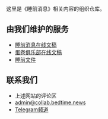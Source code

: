 这里是《睡前消息》相关内容的组织仓库。

## 由我们维护的服务

- [睡前消息在线文稿](https://archive.bedtime.news)
- [蛋卷俱乐部在线文稿](https://eggroll.club)
- [睡前文件](https://files.bedtime.news)

## 联系我们

- 上述网站的评论区
- [admin@collab.bedtime.news](mailto:admin@collab.bedtime.news)
- [Telegram频道](https://t.me/bedtimenewsarchive)
